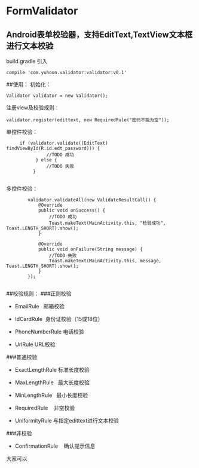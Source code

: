 # FormValidator
## Android表单校验器，支持EditText,TextView文本框进行文本校验

build.gradle 引入
```
compile 'com.yuhoon.validator:validator:v0.1'
```    
##使用：
初始化：
``` 
Validator validator = new Validator();
```    
注册view及校验规则：
```
validator.register(edittext, new RequiredRule("密码不能为空"));
```    
单控件校验：

```
     if (validator.validate((EditText) findViewById(R.id.edt_password))) {
               //TODO 成功
           } else {
               //TODO 失败
          }   
           
```

多控件校验：

```
        validator.validateAll(new ValidateResultCall() {
            @Override
            public void onSuccess() {
                //TODO 成功
                Toast.makeText(MainActivity.this, "检验成功", Toast.LENGTH_SHORT).show();
            }

            @Override
            public void onFailure(String message) {
                //TODO 失败
                Toast.makeText(MainActivity.this, message, Toast.LENGTH_SHORT).show();
            }
        });
       
 ```
##校验规则：
###正则校验

* EmailRule   邮箱校验

* IdCardRule  身份证校验（15或18位）

* PhoneNumberRule 电话校验

* UrlRule URL校验

###普通校验

* ExactLengthRule 标准长度校验

* MaxLengthRule   最大长度校验

* MinLengthRule   最小长度校验

* RequiredRule    非空校验

* UniformityRule 与指定edittext进行文本校验

###非校验

* ConfirmationRule    确认提示信息

大家可以
